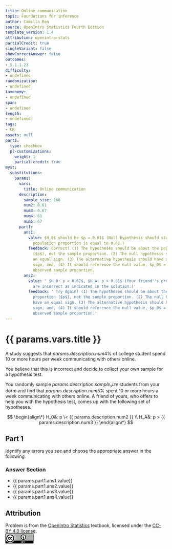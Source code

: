 ```yaml
---
title: Online communication
topic: Foundations for inference
author: Camilla Ren
source: OpenIntro Statistics Fourth Edition
template_version: 1.4
attribution: openintro-stats
partialCredit: true
singleVariant: false
showCorrectAnswer: false
outcomes:
- 5.1.1.23
difficulty:
- undefined
randomization:
- undefined
taxonomy:
- undefined
span:
- undefined
length:
- undefined
tags:
- CR
assets: null
part1:
  type: checkbox
  pl-customizations:
    weight: 1
    partial-credit: true
myst:
  substitutions:
    params:
      vars:
        title: Online communication
      description:
        sample_size: 168
        num2: 0.61
        num3: 0.67
        num4: 61
        num5: 67
      part1:
        ans1:
          value: $H_0$ should be $p = 0.61$ (Null hypothesis should state that the
            population proportion is equal to 0.61.)
          feedback: Correct! (1) The hypotheses should be about the population proportion
            ($p$), not the sample proportion. (2) The null hypothesis should have
            an equal sign. (3) The alternative hypothesis should have a not-equals
            sign, and, (4) It should reference the null value, $p_0$ = 0.61, not the
            observed sample proportion.
        ans2:
          value: ' $H_0: p < 0.67$, $H_A: p > 0.61$ (Your friend''s proposed hypotheses
            are incorrect as indicated in the solution.)'
          feedback: ' Try Again! (1) The hypotheses should be about the population
            proportion ($p$), not the sample proportion. (2) The null hypothesis should
            have an equal sign. (3) The alternative hypothesis should have a not-equals
            sign, and, (4) It should reference the null value, $p_0$ = 0.61, not the
            observed sample proportion.'
---
```

# {{ params.vars.title }}
A study suggests that ${{ params.description.num4 }}$% of college student spend 10 or more hours per week communicating with others online.

You believe that this is incorrect and decide to collect your own sample for a hypothesis test.

You randomly sample ${{ params.description.sample_size }}$ students from your dorm and find that ${{ params.description.num5 }}$% spent 10 or more hours a week communicating with others online. A friend of yours, who offers to help you with the hypothesis test, comes up with the following set of hypotheses.

$$
\begin{align\*}
H_0&: p \< {{ params.description.num2 }} \\
H_A&: p > {{ params.description.num3 }}
\end{align\*}
$$

## Part 1

Identify any errors you see and choose the appropriate answer in the following.

### Answer Section

- {{ params.part1.ans1.value}}
- {{ params.part1.ans2.value}}
- {{ params.part1.ans3.value}}
- {{ params.part1.ans4.value}}

## Attribution

Problem is from the [OpenIntro Statistics](https://openintro.org/book/os/) textbook, licensed under the [CC-BY 4.0 license](https://creativecommons.org/licenses/by/4.0/).<br>![Image representing the Creative Commons 4.0 BY license.](https://raw.githubusercontent.com/firasm/bits/master/by.png)